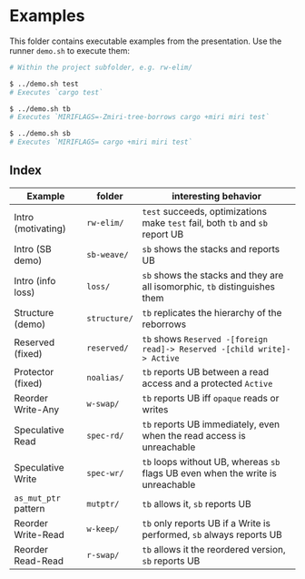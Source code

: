 # Examples

This folder contains executable examples from the presentation.
Use the runner `demo.sh` to execute them:

```sh
# Within the project subfolder, e.g. rw-elim/

$ ../demo.sh test
# Executes `cargo test`

$ ../demo.sh tb
# Executes `MIRIFLAGS=-Zmiri-tree-borrows cargo +miri miri test`

$ ../demo.sh sb
# Executes `MIRIFLAGS= cargo +miri miri test`
```

## Index

|Example             |folder      |interesting behavior                                                            |
|--------------------|------------|--------------------------------------------------------------------------------|
|Intro (motivating)  |`rw-elim/`  | `test` succeeds, optimizations make `test` fail, both `tb` and `sb` report UB  |
|Intro (SB demo)     |`sb-weave/` | `sb` shows the stacks and reports UB                                           |
|Intro (info loss)   |`loss/`     | `sb` shows the stacks and they are all isomorphic, `tb` distinguishes them     |
|Structure (demo)    |`structure/`| `tb` replicates the hierarchy of the reborrows                                 |
|Reserved (fixed)    |`reserved/` | `tb` shows `Reserved -[foreign read]-> Reserved -[child write]-> Active`       |
|Protector (fixed)   |`noalias/`  | `tb` reports UB between a read access and a protected `Active`                 |
|Reorder Write-Any   |`w-swap/`   | `tb` reports UB iff `opaque` reads or writes                                   |
|Speculative Read    |`spec-rd/`  | `tb` reports UB immediately, even when the read access is unreachable          |
|Speculative Write   |`spec-wr/`  | `tb` loops without UB, whereas `sb` flags UB even when the write is unreachable|
|`as_mut_ptr` pattern|`mutptr/`   | `tb` allows it, `sb` reports UB                                                |
|Reorder Write-Read  |`w-keep/`   | `tb` only reports UB if a Write is performed, `sb` always reports UB           |
|Reorder Read-Read   |`r-swap/`   | `tb` allows it the reordered version, `sb` reports UB                          |

